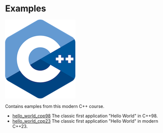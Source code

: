 # Examples

![logo](../docs/pictures/logo.png)

Contains eamples from this modern C++ course.

* [hello_world_cpp98](hello_world_cpp98/README.md) The classic first application "Hello World" in C++98.
* [hello_world_cpp23](hello_world_cpp23/README.md) The classic first application "Hello World" in modern C++23.
